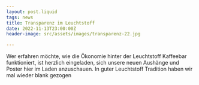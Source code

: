 ```yaml
---
layout: post.liquid
tags: news
title: Transparenz im Leuchtstoff
date: 2022-11-13T23:00:00Z
header-image: src/assets/images/transparenz-22.jpg

---
```

Wer erfahren möchte, wie die Ökonomie hinter der Leuchtstoff Kaffeebar funktioniert, ist herzlich eingeladen, sich unsere neuen Aushänge und Poster hier im Laden anzuschauen. In guter Leuchtstoff Tradition haben wir mal wieder blank gezogen